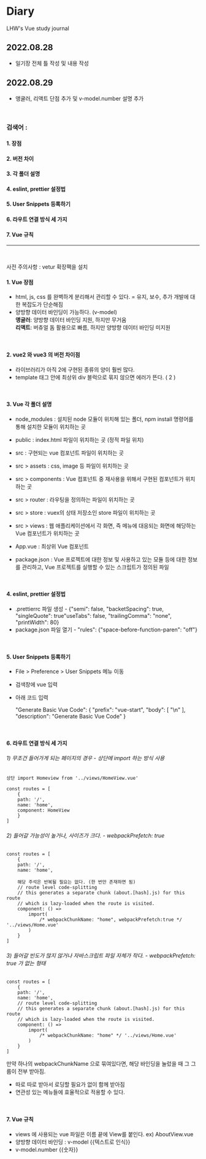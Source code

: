 # Diary
LHW's Vue study journal

## 2022.08.28
- 일기장 전체 틀 작성 및 내용 작성
## 2022.08.29
- 앵귤러, 리액트 단점 추가 및 v-model.number 설명 추가
<br>

### 검색어 :

#### 1. 장점 
#### 2. 버전 차이
#### 3. 각 폴더 설명 
#### 4. eslint, prettier 설정법 
#### 5. User Snippets 등록하기
#### 6. 라우트 연결 방식 세 가지 
#### 7. Vue 규칙

<hr>

<br>

사전 주의사항 : vetur 확장팩을 설치
<br>

#### 1. Vue 장점
 - html, js, css 를 완벽하게 분리해서 관리할 수 있다.  =  유지, 보수, 추가 개발에 대한 복잡도가 단순해짐
 - 양방향 데이터 바인딩이 가능하다. (v-model) <br> <strong>앵귤러</strong>: 양방향 데이터 바인딩 지원, 하지만 무거움 <br>  <strong>리액트</strong>: 버츄얼 돔 활용으로 빠름, 하지만 양방향 데이터 바인딩 미지원

<br>

#### 2. vue2 와 vue3 의 버전 차이점
 - 라이브러리가 아직 2에 구현된 종류의 양이 훨씬 많다.
 - template 태그 안에 최상위 div 블럭으로 묶지 않으면 에러가 뜬다. ( 2 )

<br>

#### 3. Vue 각 폴더 설명
 - node_modules : 설치된 node 모듈이 위치해 있는 폴더, npm install 명령어를 통해 설치한 모듈이 위치하는 곳

 - public : index.html 파일이 위치하는 곳 (정적 파일 위치)

 - src : 구현되는 vue 컴포넌트 파일이 위치하는 곳

 - src > assets : css, image 등 파일이 위치하는 곳

 - src > components : Vue 컴포넌트 중 재사용을 위해서 구현된 컴포넌트가 위치하는 곳

 - src > router : 라우팅을 정의하는 파일이 위치하는 곳

 - src > store : vuex의 상태 저장소인 store 파일이 위치하는 곳

 - src > views : 웹 애플리케이션에서 각 화면, 즉 메뉴에 대응되는 화면에 해당하는 Vue 컴포넌트가 위치하는 곳

 - App.vue : 최상위 Vue 컴포넌트

 - package.json : Vue 프로젝트에 대한 정보 및 사용하고 있는 모듈 등에 대한 정보를 관리하고, Vue 프로젝트를 실행할 수 있는 스크립트가 정의된 파일

<br>

#### 4. eslint, prettier 설정법
 - .prettierrc 파일 생성 - {"semi": false, "backetSpacing": true, "singleQuote": true"useTabs": false, "trailingComma": "none", "printWidth": 80}
 - package.json 파일 열기 - "rules": {"space-before-function-paren": "off"}

<br>

#### 5. User Snippets 등록하기
 - File > Preference > User Snippets 메뉴 이동
 - 검색창에 vue 입력
 - 아래 코드 입력

	"Generate Basic Vue Code": {
		"prefix": "vue-start",
		"body": [
			"<template>\n\t<div></div>\n</template>\n<script>\nexport default {\n\tcomponents: {},\n\tdata() {\n\t\treturn {\n\t\t\tsampleData: 				''\n\t\t}\n\t},\n\tsetup() {},\n\tcreated() {},\n\tmounted() {},\n\tunmounted() {},\n\tmethods: {}\n}\n</script>"
			],
			"description": "Generate Basic Vue Code"
		}

<br>

#### 6. 라우트 연결 방식 세 가지

###### 1) 무조건 들어가게 되는 페이지의 경우 - 상단에 import 하는 방식 사용
	
	상단 import Homeview from '../views/HomeView.vue'
	
	const routes = [
		{
		path: '/',
		name: 'home',
		component: HomeView
		}
	]

###### 2) 들어갈 가능성이 높거나, 사이즈가 크다. - webpackPrefetch: true
	
	
	const routes = [
		{
		path: '/',
		name: 'home',

		해당 주석은 반복될 필요는 없다. (한 번만 존재하면 됨)
		// route level code-splitting
		// this generates a separate chunk (about.[hash].js) for this route
		// which is lazy-loaded when the route is visited. 
		component: () =>
			import(
 				/* webpackChunkName: "home", webpackPrefetch:true */ '../views/Home.vue'
			)
		}
	]
	

###### 3) 들어갈 빈도가 많지 않거나 자바스크립트 파일 자체가 작다. - webpackPrefetch: true 가 없는 형태
	
	const routes = [
		{
		path: '/',
		name: 'home',
		// route level code-splitting
		// this generates a separate chunk (about.[hash].js) for this route
		// which is lazy-loaded when the route is visited.
		component: () =>
			import(
				/* webpackChunkName: "home" */ '../views/Home.vue'
			)
		}
	]

만약 하나의 webpackChunkName 으로 묶여있다면, 해당 바인딩을 눌렀을 때 그 그룹이 전부 받아짐.
 - 따로 따로 받아서 로딩할 필요가 없이 함께 받아짐
 - 연관성 있는 메뉴들에 효율적으로 적용할 수 있다.
<br>

#### 7. Vue 규칙
 - views 에 사용되는 vue 파일은 이름 끝에 View를 붙인다. ex) AboutView.vue
 - 양방향 데이터 바인딩 : v-model {{텍스트로 인식}}
 - v-model.number {{숫자}}
